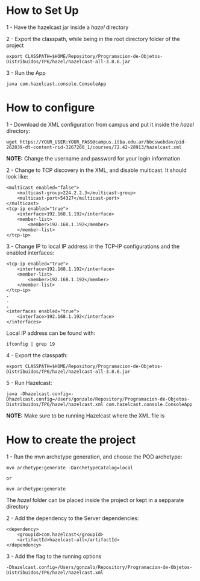 # How to Set Up

1 - Have the hazelcast jar inside a *hazel* directory

2 - Export the classpath, while being in the root directory folder of the project
```
export CLASSPATH=$HOME/Repository/Programacion-de-Objetos-Distribuidos/TP6/hazel/hazelcast-all-3.8.6.jar
```

3 - Run the App
```
java com.hazelcast.console.ConsoleApp
```

# How to configure

1 - Download de XML configuration from campus and put it inside the *hazel* directory:
```
wget https://YOUR_USER:YOUR_PASS@campus.itba.edu.ar/bbcswebdav/pid-262839-dt-content-rid-3267260_1/courses/72.42-28913/hazelcast.xml
```
**NOTE:** Change the username and password for your login information

2 - Change to TCP discovery in the XML, and disable multicast. It should look like:
```
<multicast enabled="false">
    <multicast-group>224.2.2.3</multicast-group>
    <multicast-port>54327</multicast-port>
</multicast>
<tcp-ip enabled="true">
    <interface>192.168.1.192</interface>
    <member-list>
        <member>192.168.1.192</member>
    </member-list>
</tcp-ip>
```

3 - Change IP to local IP address in the TCP-IP configurations and the enabled interfaces:
```
<tcp-ip enabled="true">
    <interface>192.168.1.192</interface>
    <member-list>
        <member>192.168.1.192</member>
    </member-list>
</tcp-ip>
.
.
.
<interfaces enabled="true">
    <interface>192.168.1.192</interface>
</interfaces>
```
Local IP address can be found with:
```
ifconfig | grep 19
```

4 - Export the classpath:
```
export CLASSPATH=$HOME/Repository/Programacion-de-Objetos-Distribuidos/TP6/hazel/hazelcast-all-3.8.6.jar
```

5 - Run Hazelcast:
```
java -Dhazelcast.config=-Dhazelcast.config=/Users/gonzalo/Repository/Programacion-de-Objetos-Distribuidos/TP6/hazel/hazelcast.xml com.hazelcast.console.ConsoleApp
```

**NOTE:** Make sure to be running Hazelcast where the XML file is

# How to create the project

1 - Run the mvn archetype generation, and choose the POD archetype:
```
mvn archetype:generate -DarchetypeCatalog=local

or

mvn archetype:generate
```

The *hazel* folder can be placed inside the project or kept in a sepparate directory

2 - Add the dependency to the Server dependencies:
```
<dependency>
    <groupId>com.hazelcast</groupId>
    <artifactId>hazelcast-all</artifactId>
</dependency>
```

3 - Add the flag to the running options
```
-Dhazelcast.config=/Users/gonzalo/Repository/Programacion-de-Objetos-Distribuidos/TP6/hazel/hazelcast.xml
```